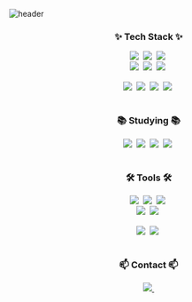 <!--타이틀 부분-->
![header](https://capsule-render.vercel.app/api?type=rect&height=200&text=Kang's%20Github&fontAlign=70&stroke=00FF00&strokeWidth=3)

<!--내용 부분-->
<h3 align="center">✨ Tech Stack ✨</h3>
<div align="center">
  <img src="https://img.shields.io/badge/Linux-20232a.svg?style=for-the-badge&logo=Linux&logoColor=61DAFB" />&nbsp
  <img src="https://img.shields.io/badge/phpscript-F7DF1E.svg?style=for-the-badge&logo=php&logoColor=20232a" />&nbsp
  <img src="https://img.shields.io/badge/html5-E34F26.svg?style=for-the-badge&logo=html5&logoColor=white" />&nbsp
</div>

<div align="center">
  <img src="https://img.shields.io/badge/Docker-E34F26.svg?style=for-the-badge&logo=docker&logoColor=white" />&nbsp
  <img src="https://img.shields.io/badge/kubernetes-1daabb.svg?style=for-the-badge&logo=kubernetes&logoColor=white" />&nbsp
  <img src="https://img.shields.io/badge/css3-1572B6.svg?style=for-the-badge&logo=css3&logoColor=white" />&nbsp
</div>

<br>

<div align="center">
  <img src="https://img.shields.io/badge/python-3670A0?style=for-the-badge&logo=python&logoColor=ffdd54" />&nbsp
  <img src="https://img.shields.io/badge/C++-150458.svg?style=for-the-badge&logo=C&logoColor=white" />&nbsp
  <img src="https://img.shields.io/badge/java-4d77cf.svg?style=for-the-badge&logo=JAVA&logoColor=white" />&nbsp
  <img src="https://img.shields.io/badge/AWS EC2-11557c.svg?style=for-the-badge&logo=EC2&logoColor=white" />&nbsp
</div>

<br>

<h3 align="center">📚 Studying 📚</h3>
<div align="center">
  <img src="https://img.shields.io/badge/C++-007ACC.svg?style=for-the-badge&logo=C&logoColor=white" />&nbsp
  <img src="https://img.shields.io/badge/php-FF4154?style=for-the-badge&logo=php&logoColor=white" />&nbsp
  <img src="https://img.shields.io/badge/docker-3578E5?style=for-the-badge&logo=docker&logoColor=white" />&nbsp
  <img src="https://img.shields.io/badge/Linux-20232a.svg?style=for-the-badge&logo=Linux&logoColor=61DAFB" />&nbsp
</div>

<br>

<h3 align="center">🛠 Tools 🛠</h3>
<div align="center">
  <img src="https://img.shields.io/badge/Grafana-F05033.svg?style=for-the-badge&logo=grafana&logoColor=white" />&nbsp
  <img src="https://img.shields.io/badge/github-181717.svg?style=for-the-badge&logo=github&logoColor=white" />&nbsp
  <img src="https://img.shields.io/badge/Notion-F3F3F3.svg?style=for-the-badge&logo=notion&logoColor=black" />&nbsp
</div>

<div align="center">
  <img src="https://img.shields.io/badge/Prometheus-08253c.svg?style=for-the-badge&logo=Prometheus&logoColor=37abff" />&nbsp
  <img src="https://img.shields.io/badge/AWS-F24E1E.svg?style=for-the-badge&logo=AWS&logoColor=white" />&nbsp
</div>

<br>

<div align="center">
  <img src="https://img.shields.io/badge/VSCode-2C2C32.svg?style=for-the-badge&logo=visual-studio-code&logoColor=22ABF3" />&nbsp
  <img src="https://img.shields.io/badge/jupyter-2C2C32.svg?style=for-the-badge&logo=jupyter&logoColor=F37726" />&nbsp
<!--   <img src="https://img.shields.io/badge/Colab-2C2C32.svg?style=for-the-badge&logo=googlecolab&logoColor=F9AB00" />&nbsp -->
</div>

<br>

<h3 align="center">📫 Contact 📫</h3>
<div align="center">
  <a href="Kanghb060628@gmail.com">
    <img src="https://img.shields.io/badge/Kanghb060628@gmail.com-D14836?style=for-the-badge&logo=gmail&logoColor=white"/>&nbsp
  </a>
</div>
